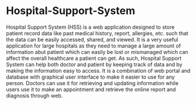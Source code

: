 # Hospital-Support-System
Hospital Support System (HSS) is a web application designed to store patient record data like past medical history, 
report, allergies, etc. such that the data can be easily accessed, shared, and viewed. It is a very useful application 
for large hospitals as they need to manage a large amount of information abut patient which can easily be lost or 
mismanaged which can affect the overall healthcare a patient can get. As such, Hospital Support System can help both 
doctor and patient by keeping track of data and by making the information easy to access. It is a combination of web 
portal and database with graphical user interface to make it easier to use for any person. Doctors can use it for 
retrieving and updating information while users use it to make an appointment and retrieve the online report and 
diagnosis through web. 
